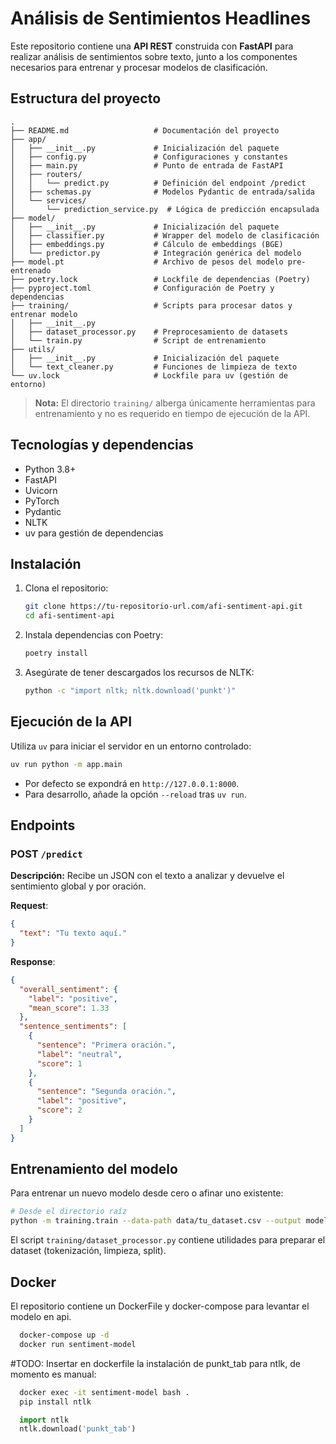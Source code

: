 # Análisis de Sentimientos Headlines

Este repositorio contiene una **API REST** construida con **FastAPI** para realizar análisis de sentimientos sobre texto, junto a los componentes necesarios para entrenar y procesar modelos de clasificación.

## Estructura del proyecto

```text
.
├── README.md                   # Documentación del proyecto
├── app/
│   ├── __init__.py             # Inicialización del paquete
│   ├── config.py               # Configuraciones y constantes
│   ├── main.py                 # Punto de entrada de FastAPI
│   ├── routers/
│   │   └── predict.py          # Definición del endpoint /predict
│   ├── schemas.py              # Modelos Pydantic de entrada/salida
│   └── services/
│       └── prediction_service.py  # Lógica de predicción encapsulada
├── model/
│   ├── __init__.py             # Inicialización del paquete
│   ├── classifier.py           # Wrapper del modelo de clasificación
│   ├── embeddings.py           # Cálculo de embeddings (BGE)
│   └── predictor.py            # Integración genérica del modelo
├── model.pt                    # Archivo de pesos del modelo pre-entrenado
├── poetry.lock                 # Lockfile de dependencias (Poetry)
├── pyproject.toml              # Configuración de Poetry y dependencias
├── training/                   # Scripts para procesar datos y entrenar modelo
│   ├── __init__.py
│   ├── dataset_processor.py    # Preprocesamiento de datasets
│   └── train.py                # Script de entrenamiento
├── utils/
│   ├── __init__.py             # Inicialización del paquete
│   └── text_cleaner.py         # Funciones de limpieza de texto
└── uv.lock                     # Lockfile para uv (gestión de entorno)
```

> **Nota:** El directorio `training/` alberga únicamente herramientas para entrenamiento y no es requerido en tiempo de ejecución de la API.

## Tecnologías y dependencias

* Python 3.8+
* FastAPI
* Uvicorn
* PyTorch
* Pydantic
* NLTK
* uv para gestión de dependencias

## Instalación

1. Clona el repositorio:

   ```bash
   git clone https://tu-repositorio-url.com/afi-sentiment-api.git
   cd afi-sentiment-api
   ```

2. Instala dependencias con Poetry:

   ```bash
   poetry install
   ```

3. Asegúrate de tener descargados los recursos de NLTK:

   ```bash
   python -c "import nltk; nltk.download('punkt')"
   ```

## Ejecución de la API

Utiliza `uv` para iniciar el servidor en un entorno controlado:

```bash
uv run python -m app.main
```

* Por defecto se expondrá en `http://127.0.0.1:8000`.
* Para desarrollo, añade la opción `--reload` tras `uv run`.

## Endpoints

### POST `/predict`

**Descripción:**
Recibe un JSON con el texto a analizar y devuelve el sentimiento global y por oración.

**Request**:

```json
{
  "text": "Tu texto aquí."
}
```

**Response**:

```json
{
  "overall_sentiment": {
    "label": "positive",
    "mean_score": 1.33
  },
  "sentence_sentiments": [
    {
      "sentence": "Primera oración.",
      "label": "neutral",
      "score": 1
    },
    {
      "sentence": "Segunda oración.",
      "label": "positive",
      "score": 2
    }
  ]
}
```

## Entrenamiento del modelo

Para entrenar un nuevo modelo desde cero o afinar uno existente:

```bash
# Desde el directorio raíz
python -m training.train --data-path data/tu_dataset.csv --output model.pt
```

El script `training/dataset_processor.py` contiene utilidades para preparar el dataset (tokenización, limpieza, split).

## Docker
El repositorio contiene un DockerFile y docker-compose para levantar el modelo en api. 
```bash
  docker-compose up -d
  docker run sentiment-model
```

#TODO: Insertar en dockerfile la instalación de punkt_tab para ntlk, de momento es manual:
```bash
  docker exec -it sentiment-model bash .
  pip install ntlk
```

```python
  import ntlk
  ntlk.download('punkt_tab')
```

